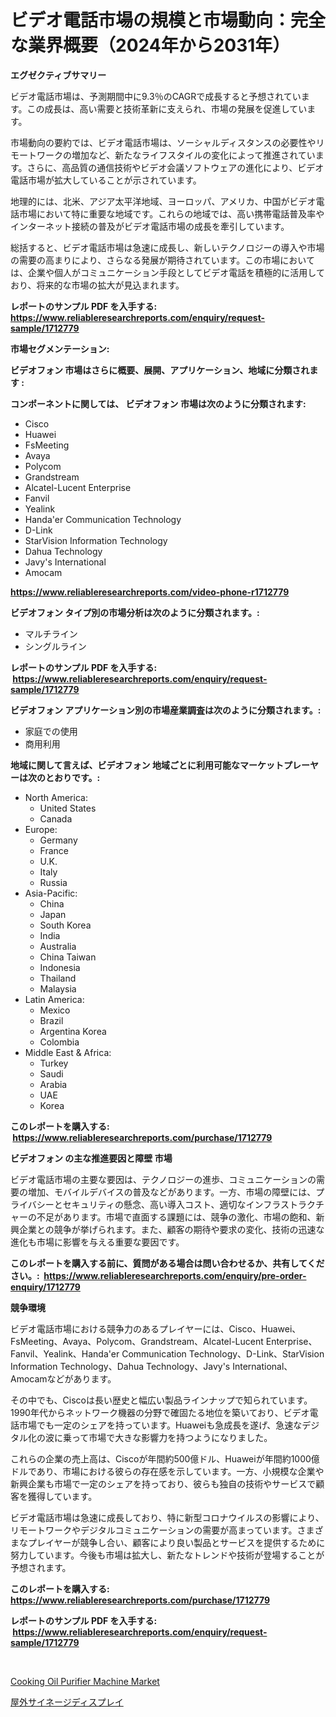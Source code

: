 <p><h1>ビデオ電話市場の規模と市場動向：完全な業界概要（2024年から2031年）</h1></p><p><strong>エグゼクティブサマリー</strong></p>
<p><p>ビデオ電話市場は、予測期間中に9.3％のCAGRで成長すると予想されています。この成長は、高い需要と技術革新に支えられ、市場の発展を促進しています。</p><p>市場動向の要約では、ビデオ電話市場は、ソーシャルディスタンスの必要性やリモートワークの増加など、新たなライフスタイルの変化によって推進されています。さらに、高品質の通信技術やビデオ会議ソフトウェアの進化により、ビデオ電話市場が拡大していることが示されています。</p><p>地理的には、北米、アジア太平洋地域、ヨーロッパ、アメリカ、中国がビデオ電話市場において特に重要な地域です。これらの地域では、高い携帯電話普及率やインターネット接続の普及がビデオ電話市場の成長を牽引しています。</p><p>総括すると、ビデオ電話市場は急速に成長し、新しいテクノロジーの導入や市場の需要の高まりにより、さらなる発展が期待されています。この市場においては、企業や個人がコミュニケーション手段としてビデオ電話を積極的に活用しており、将来的な市場の拡大が見込まれます。</p></p>
<p><strong>レポートのサンプル PDF を入手する: <a href="https://www.reliableresearchreports.com/enquiry/request-sample/1712779">https://www.reliableresearchreports.com/enquiry/request-sample/1712779</a></strong></p>
<p><strong>市場セグメンテーション:</strong></p>
<p><strong> ビデオフォン 市場はさらに概要、展開、アプリケーション、地域に分類されます :</strong></p>
<p><strong>コンポーネントに関しては、 ビデオフォン 市場は次のように分類されます: &nbsp;</strong></p>
<p><ul><li>Cisco</li><li>Huawei</li><li>FsMeeting</li><li>Avaya</li><li>Polycom</li><li>Grandstream</li><li>Alcatel-Lucent Enterprise</li><li>Fanvil</li><li>Yealink</li><li>Handa'er Communication Technology</li><li>D-Link</li><li>StarVision Information Technology</li><li>Dahua Technology</li><li>Javy's International</li><li>Amocam</li></ul></p>
<p><strong><a href="https://www.reliableresearchreports.com/video-phone-r1712779">https://www.reliableresearchreports.com/video-phone-r1712779</a></strong></p>
<p><strong> ビデオフォン タイプ別の市場分析は次のように分類されます。:</strong></p>
<p><ul><li>マルチライン</li><li>シングルライン</li></ul></p>
<p><strong>レポートのサンプル PDF を入手する: &nbsp;<a href="https://www.reliableresearchreports.com/enquiry/request-sample/1712779">https://www.reliableresearchreports.com/enquiry/request-sample/1712779</a></strong></p>
<p><strong> ビデオフォン アプリケーション別の市場産業調査は次のように分類されます。:</strong></p>
<p><ul><li>家庭での使用</li><li>商用利用</li></ul></p>
<p><strong>地域に関して言えば、ビデオフォン 地域ごとに利用可能なマーケットプレーヤーは次のとおりです。:</strong></p>
<p><ul>
    <li>
        North America:
        <ul>
            <li>United States</li>
            <li>Canada</li>
        </ul>
    </li>
    <li>
        Europe:
        <ul>
            <li>Germany</li>
            <li>France</li>
            <li>U.K.</li>
            <li>Italy</li>
            <li>Russia</li>
        </ul>
    </li>
    <li>
        Asia-Pacific:
        <ul>
            <li>China</li>
            <li>Japan</li>
            <li>South Korea</li>
            <li>India</li>
            <li>Australia</li>
            <li>China Taiwan</li>
            <li>Indonesia</li>
            <li>Thailand</li>
            <li>Malaysia</li>
        </ul>
    </li>
    <li>
        Latin America:
        <ul>
            <li>Mexico</li>
            <li>Brazil</li>
            <li>Argentina Korea</li>
            <li>Colombia</li>
        </ul>
    </li>
    <li>
        Middle East & Africa:
        <ul>
            <li>Turkey</li>
            <li>Saudi</li>
            <li>Arabia</li>
            <li>UAE</li>
            <li>Korea</li>
        </ul>
    </li>
    </ul></p>
<p><strong>このレポートを購入する: &nbsp;<a href="https://www.reliableresearchreports.com/purchase/1712779">https://www.reliableresearchreports.com/purchase/1712779</a></strong></p>
<p><strong>ビデオフォン の主な推進要因と障壁 市場</strong></p>
<p><p>ビデオ電話市場の主要な要因は、テクノロジーの進歩、コミュニケーションの需要の増加、モバイルデバイスの普及などがあります。一方、市場の障壁には、プライバシーとセキュリティの懸念、高い導入コスト、適切なインフラストラクチャーの不足があります。市場で直面する課題には、競争の激化、市場の飽和、新興企業との競争が挙げられます。また、顧客の期待や要求の変化、技術の迅速な進化も市場に影響を与える重要な要因です。</p></p>
<p><strong>このレポートを購入する前に、質問がある場合は問い合わせるか、共有してください。:&nbsp; <a href="https://www.reliableresearchreports.com/enquiry/pre-order-enquiry/1712779">https://www.reliableresearchreports.com/enquiry/pre-order-enquiry/1712779</a></strong></p>
<p><strong>競争環境</strong></p>
<p><p>ビデオ電話市場における競争力のあるプレイヤーには、Cisco、Huawei、FsMeeting、Avaya、Polycom、Grandstream、Alcatel-Lucent Enterprise、Fanvil、Yealink、Handa'er Communication Technology、D-Link、StarVision Information Technology、Dahua Technology、Javy's International、Amocamなどがあります。</p><p>その中でも、Ciscoは長い歴史と幅広い製品ラインナップで知られています。1990年代からネットワーク機器の分野で確固たる地位を築いており、ビデオ電話市場でも一定のシェアを持っています。Huaweiも急成長を遂げ、急速なデジタル化の波に乗って市場で大きな影響力を持つようになりました。</p><p>これらの企業の売上高は、Ciscoが年間約500億ドル、Huaweiが年間約1000億ドルであり、市場における彼らの存在感を示しています。一方、小規模な企業や新興企業も市場で一定のシェアを持っており、彼らも独自の技術やサービスで顧客を獲得しています。</p><p>ビデオ電話市場は急速に成長しており、特に新型コロナウイルスの影響により、リモートワークやデジタルコミュニケーションの需要が高まっています。さまざまなプレイヤーが競争し合い、顧客により良い製品とサービスを提供するために努力しています。今後も市場は拡大し、新たなトレンドや技術が登場することが予想されます。</p></p>
<p><strong>このレポートを購入する: &nbsp; <a href="https://www.reliableresearchreports.com/purchase/1712779">https://www.reliableresearchreports.com/purchase/1712779</a></strong></p>
<p><strong>レポートのサンプル PDF を入手する: &nbsp;<a href="https://www.reliableresearchreports.com/enquiry/request-sample/1712779">https://www.reliableresearchreports.com/enquiry/request-sample/1712779</a></strong><strong></strong></p>
<p>&nbsp;</p>
<p><p><a href="https://github.com/brenzgnarento/Market-Research-Report-List-2/blob/main/cooking-oil-purifier-machine-market.md">Cooking Oil Purifier Machine Market</a></p><p><a href="https://github.com/Sophiaard2003/Market-Research-Report-List-1/blob/main/724634932116.md">屋外サイネージディスプレイ</a></p></p>